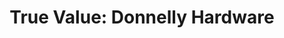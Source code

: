 ---
title: "True Value: Donnelly Hardware"
url: /donnelly/true-value-donnelly-hardware/
shop: hardware
---